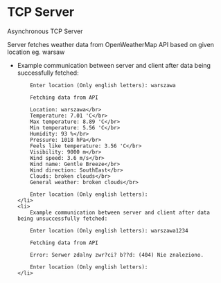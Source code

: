 # TCP Server
Asynchronous TCP Server
 
Server fetches weather data from OpenWeatherMap API based on given location eg. warsaw

<ul>
    <li>
        Example communication between server and client after data being successfully fetched:

        Enter location (Only english letters): warszawa

        Fetching data from API

        Location: warszawa</br>
        Temperature: 7.01 'C</br>
        Max temperature: 8.89 'C</br>
        Min temperature: 5.56 'C</br>
        Humidity: 93 %</br>
        Pressure: 1018 hPa</br>
        Feels like temperature: 3.56 'C</br>
        Visibility: 9000 m</br>
        Wind speed: 3.6 m/s</br>
        Wind name: Gentle Breeze</br>
        Wind direction: SouthEast</br>
        Clouds: broken clouds</br>
        General weather: broken clouds</br>

        Enter location (Only english letters):
    </li>
    <li>
        Example communication between server and client after data being unsuccessfully fetched:

        Enter location (Only english letters): warszawa1234

        Fetching data from API

        Error: Serwer zdalny zwr?ci? b??d: (404) Nie znaleziono.

        Enter location (Only english letters):
    </li>
<ul>
